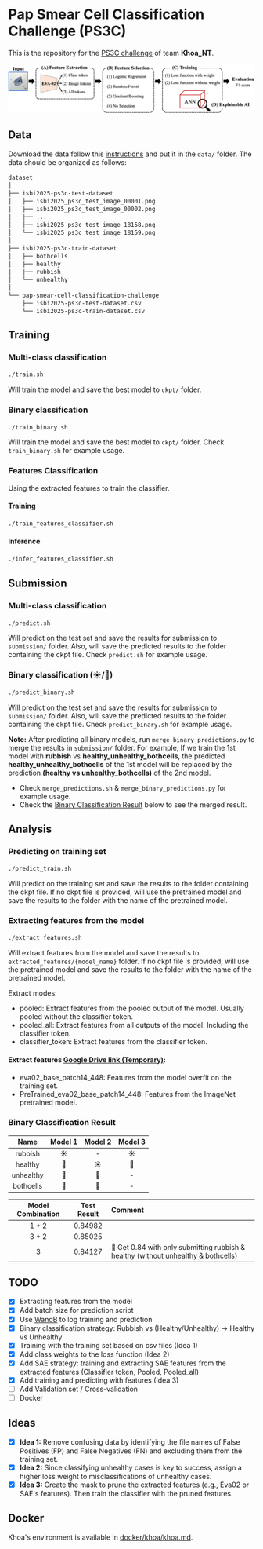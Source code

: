 # Pap Smear Cell Classification Challenge (PS3C)

This is the repository for the  [PS3C challenge](https://www.kaggle.com/competitions/pap-smear-cell-classification-challenge/overview) of team **Khoa_NT**.

![Overview](assets/Overview_khoa.png)


## Data
Download the data follow this [instructions](https://www.kaggle.com/competitions/pap-smear-cell-classification-challenge/data) and put it in the `data/` folder.
The data should be organized as follows:
```
dataset
│
├── isbi2025-ps3c-test-dataset
│   ├── isbi2025_ps3c_test_image_00001.png
│   ├── isbi2025_ps3c_test_image_00002.png
│   ├── ...
│   ├── isbi2025_ps3c_test_image_18158.png
│   └── isbi2025_ps3c_test_image_18159.png
│
├── isbi2025-ps3c-train-dataset
│   ├── bothcells
│   ├── healthy
│   ├── rubbish
│   └── unhealthy
│
└── pap-smear-cell-classification-challenge
    ├── isbi2025-ps3c-test-dataset.csv
    └── isbi2025-ps3c-train-dataset.csv
```


## Training
### Multi-class classification
```bash
./train.sh
```
Will train the model and save the best model to `ckpt/` folder.

### Binary classification
```bash
./train_binary.sh
```
Will train the model and save the best model to `ckpt/` folder.
Check `train_binary.sh` for example usage.


### Features Classification

Using the extracted features to train the classifier.

#### Training
```bash
./train_features_classifier.sh
```

#### Inference
```bash
./infer_features_classifier.sh
```

## Submission
### Multi-class classification
```bash
./predict.sh
```
Will predict on the test set and save the results for submission to `submission/` folder.
Also, will save the predicted results to the folder containing the ckpt file.
Check `predict.sh` for example usage.

### Binary classification (☀️/🌙)
```bash
./predict_binary.sh
```
Will predict on the test set and save the results for submission to `submission/` folder.
Also, will save the predicted results to the folder containing the ckpt file.
Check `predict_binary.sh` for example usage.

**Note:** After predicting all binary models, run `merge_binary_predictions.py` to merge the results in `submission/` folder. 
For example, If we train the 1st model with **rubbish** vs **healthy_unhealthy_bothcells**, the predicted **healthy_unhealthy_bothcells** of the 1st model will be replaced by the prediction **(healthy vs unhealthy_bothcells)**  of the 2nd model.
+ Check `merge_predictions.sh` & `merge_binary_predictions.py` for example usage.
+ Check the [Binary Classification Result](#binary-classification-result) below to see the merged result.

## Analysis
### Predicting on training set
```bash
./predict_train.sh
```
Will predict on the training set and save the results to the folder containing the ckpt file.
If no ckpt file is provided, will use the pretrained model and save the results to the folder with the name of the pretrained model.

### Extracting features from the model
```bash
./extract_features.sh
```
Will extract features from the model and save the results to `extracted_features/{model_name}` folder.
If no ckpt file is provided, will use the pretrained model and save the results to the folder with the name of the pretrained model.

Extract modes:
+ pooled: Extract features from the pooled output of the model. Usually pooled without the classifier token.
+ pooled_all: Extract features from all outputs of the model. Including the classifier token.
+ classifier_token: Extract features from the classifier token.

#### Extract features [Google Drive link (Temporary)](https://drive.google.com/drive/u/5/folders/1tFFUHJ8rU1nnDzqKT7Fnzs2BJ9P6egPW):
+ eva02_base_patch14_448: Features from the model overfit on the training set.
+ PreTrained_eva02_base_patch14_448: Features from the ImageNet pretrained model.


### Binary Classification Result
| Name | Model 1 | Model 2 | Model 3 |
|:----:|:-------:|:-------:|:-------:|
| rubbish   | ☀️ | - | ☀️ |
| healthy   | 🌙 | ☀️ | 🌙 |
| unhealthy | 🌙 | 🌙 | - |
| bothcells | 🌙 | 🌙 | - |


| Model Combination | Test Result | Comment |
|:-----------------:|:-----------:|:---------|
| 1 + 2             | 0.84982     |  |
| 3 + 2             | 0.85025     |  |
| 3                 | 0.84127     | 🤔 Get 0.84 with only submitting rubbish & healthy (without unhealthy & bothcells) |


## TODO
- [x] Extracting features from the model
- [x] Add batch size for prediction script
- [x] Use [WandB](https://wandb.ai/site) to log training and prediction
- [x] Binary classification strategy: Rubbish vs (Healthy/Unhealthy) -> Healthy vs Unhealthy
- [x] Training with the training set based on csv files (Idea 1)
- [x] Add class weights to the loss function (Idea 2)
- [x] Add SAE strategy: training and extracting SAE features from the extracted features (Classifier token, Pooled, Pooled_all)
- [x] Add training and predicting with features (Idea 3)
- [ ] Add Validation set / Cross-validation
- [ ] Docker

## Ideas
- [x] **Idea 1:** Remove confusing data by identifying the file names of False Positives (FP) and False Negatives (FN) and excluding them from the training set.
- [x] **Idea 2:** Since classifying unhealthy cases is key to success, assign a higher loss weight to misclassifications of unhealthy cases.
- [x] **Idea 3:** Create the mask to prune the extracted features (e.g., Eva02 or SAE's features). Then train the classifier with the pruned features.

## Docker
Khoa's environment is available in [docker/khoa/khoa.md](docker/khoa/khoa.md).
